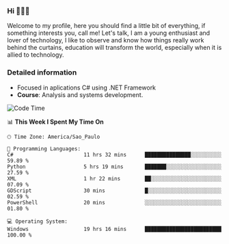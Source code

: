 


### Hi 🙋🏽‍♂️

Welcome to my profile, here you should find a little bit of everything, if something interests you, call me! Let's talk,
I am a young enthusiast and lover of technology, I like to observe and know how things really work behind the curtains, 
education will transform the world, especially when it is allied to technology.

### Detailed information
* Focused in aplications C# using .NET Framework
* **Course**: Analysis and systems development.

<!--START_SECTION:waka-->
![Code Time](http://img.shields.io/badge/Code%20Time-352%20hrs%2049%20mins-blue)

📊 **This Week I Spent My Time On** 

```text
🕑︎ Time Zone: America/Sao_Paulo

💬 Programming Languages: 
C#                       11 hrs 32 mins      ███████████████░░░░░░░░░░   59.89 % 
Python                   5 hrs 19 mins       ███████░░░░░░░░░░░░░░░░░░   27.59 % 
XML                      1 hr 22 mins        ██░░░░░░░░░░░░░░░░░░░░░░░   07.09 % 
GDScript                 30 mins             █░░░░░░░░░░░░░░░░░░░░░░░░   02.59 % 
PowerShell               20 mins             ░░░░░░░░░░░░░░░░░░░░░░░░░   01.80 % 

💻 Operating System: 
Windows                  19 hrs 16 mins      █████████████████████████   100.00 % 
```


<!--END_SECTION:waka-->


